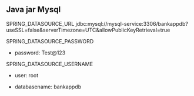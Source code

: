 ## Java jar Mysql 

SPRING_DATASOURCE_URL
jdbc:mysql://mysql-service:3306/bankappdb?useSSL=false&serverTimezone=UTC&allowPublicKeyRetrieval=true


SPRING_DATASOURCE_PASSWORD
- password: Test@123

SPRING_DATASOURCE_USERNAME
- user: root

- databasename: bankappdb
